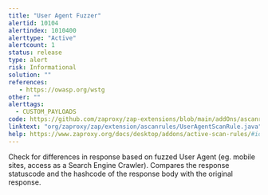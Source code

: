 ```yaml
---
title: "User Agent Fuzzer"
alertid: 10104
alertindex: 1010400
alerttype: "Active"
alertcount: 1
status: release
type: alert
risk: Informational
solution: ""
references:
   - https://owasp.org/wstg
other: ""
alerttags: 
  - CUSTOM_PAYLOADS
code: https://github.com/zaproxy/zap-extensions/blob/main/addOns/ascanrules/src/main/java/org/zaproxy/zap/extension/ascanrules/UserAgentScanRule.java
linktext: "org/zaproxy/zap/extension/ascanrules/UserAgentScanRule.java"
help: https://www.zaproxy.org/docs/desktop/addons/active-scan-rules/#id-10104
---
```

Check for differences in response based on fuzzed User Agent (eg. mobile sites, access as a Search Engine Crawler). Compares the response statuscode and the hashcode of the response body with the original response.
